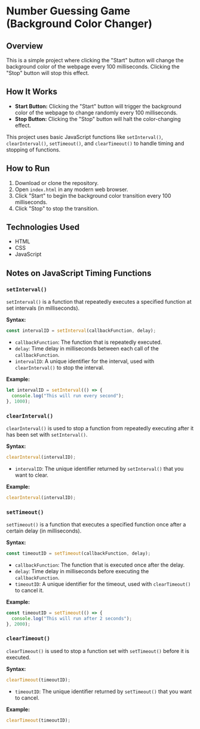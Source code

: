 

# Number Guessing Game (Background Color Changer)

## Overview
This is a simple project where clicking the "Start" button will change the background color of the webpage every 100 milliseconds. Clicking the "Stop" button will stop this effect.

## How It Works
- **Start Button:** Clicking the "Start" button will trigger the background color of the webpage to change randomly every 100 milliseconds.
- **Stop Button:** Clicking the "Stop" button will halt the color-changing effect.

This project uses basic JavaScript functions like `setInterval()`, `clearInterval()`, `setTimeout()`, and `clearTimeout()` to handle timing and stopping of functions.

## How to Run
1. Download or clone the repository.
2. Open `index.html` in any modern web browser.
3. Click "Start" to begin the background color transition every 100 milliseconds.
4. Click "Stop" to stop the transition.

## Technologies Used
- HTML
- CSS
- JavaScript

## Notes on JavaScript Timing Functions

### `setInterval()`
`setInterval()` is a function that repeatedly executes a specified function at set intervals (in milliseconds).

**Syntax:**
```javascript
const intervalID = setInterval(callbackFunction, delay);
```
- `callbackFunction`: The function that is repeatedly executed.
- `delay`: Time delay in milliseconds between each call of the `callbackFunction`.
- `intervalID`: A unique identifier for the interval, used with `clearInterval()` to stop the interval.

**Example:**
```javascript
let intervalID = setInterval(() => {
  console.log("This will run every second");
}, 1000);
```

### `clearInterval()`
`clearInterval()` is used to stop a function from repeatedly executing after it has been set with `setInterval()`.

**Syntax:**
```javascript
clearInterval(intervalID);
```
- `intervalID`: The unique identifier returned by `setInterval()` that you want to clear.

**Example:**
```javascript
clearInterval(intervalID);
```

### `setTimeout()`
`setTimeout()` is a function that executes a specified function once after a certain delay (in milliseconds).

**Syntax:**
```javascript
const timeoutID = setTimeout(callbackFunction, delay);
```
- `callbackFunction`: The function that is executed once after the delay.
- `delay`: Time delay in milliseconds before executing the `callbackFunction`.
- `timeoutID`: A unique identifier for the timeout, used with `clearTimeout()` to cancel it.

**Example:**
```javascript
const timeoutID = setTimeout(() => {
  console.log("This will run after 2 seconds");
}, 2000);
```

### `clearTimeout()`
`clearTimeout()` is used to stop a function set with `setTimeout()` before it is executed.

**Syntax:**
```javascript
clearTimeout(timeoutID);
```
- `timeoutID`: The unique identifier returned by `setTimeout()` that you want to cancel.

**Example:**
```javascript
clearTimeout(timeoutID);
```

